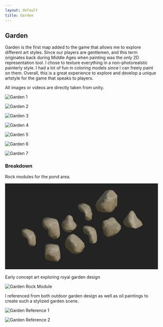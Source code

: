 ```yaml
---
layout: default
title: Garden
---
```


<div class="one-column" markdown="1">

## Garden

Garden is the first map added to the game that allows me to explore different art styles. Since our players are gentlemen, and this term originates back during Middle Ages when painting was the only 2D representation tool. I chose to texture everything in a non-photorealstic painterly style. I had a lot of fun in coloring models since I can freely paint on them. Overall, this is a great experience to explore and develop a unique artstyle for the game that speaks to players. 

All images or videos are directly taken from unity.

![Garden 1](/assets/images/AGD/Garden_1.png)

![Garden 2](/assets/images/AGD/Garden_2.png)

![Garden 3](/assets/images/AGD/Garden_3.png)

![Garden 4](/assets/images/AGD/Garden_4.png)

![Garden 5](/assets/images/AGD/Garden_5.png)

![Garden 6](/assets/images/AGD/Garden_6.png)

![Garden 7](/assets/images/AGD/Garden_7.png)

### Breakdown

Rock modules for the pond area.

![Garden Rock Module](/assets/images/AGD/Garden_moduleRock.png)

Early concept art exploring royal garden design

![Garden Rock Module](/assets/images/AGD/Garden_concept.png)

I referenced from both outdoor garden design as well as oil paintings to create such a stylized garden scene.

</div>

<div class="two-column" markdown="1">

![Garden Reference 1](/assets/images/AGD/Garden_ref_1.png)

![Garden Reference 2](/assets/images/AGD/Garden_ref_2.png)

</div>
